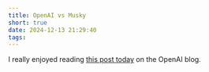 ```yaml
---
title: OpenAI vs Musky
short: true
date: 2024-12-13 21:29:40
tags:
---
```


I really enjoyed reading [this post today](https://openai.com/index/elon-musk-wanted-an-openai-for-profit/) on the OpenAI blog.
